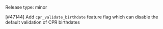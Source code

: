 Release type: minor

[#47144] Add `cpr_validate_birthdate` feature flag which can disable the default validation of CPR birthdates
